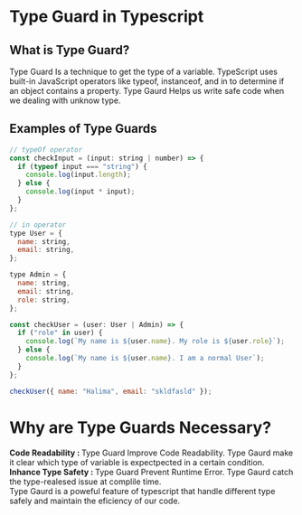 # Type Guard in Typescript

## What is Type Guard?

Type Guard Is a technique to get the type of a variable. TypeScript uses built-in JavaScript operators like typeof, instanceof, and in to determine if an object contains a property. Type Gaurd Helps us write safe code when we dealing with unknow type.

## Examples of Type Guards

```javascript
// typeOf operator
const checkInput = (input: string | number) => {
  if (typeof input === "string") {
    console.log(input.length);
  } else {
    console.log(input * input);
  }
};

// in operator
type User = {
  name: string,
  email: string,
};

type Admin = {
  name: string,
  email: string,
  role: string,
};

const checkUser = (user: User | Admin) => {
  if ("role" in user) {
    console.log(`My name is ${user.name}. My role is ${user.role}`);
  } else {
    console.log(`My name is ${user.name}. I am a normal User`);
  }
};

checkUser({ name: "Halima", email: "skldfasld" });
```

# Why are Type Guards Necessary?

<b>Code Readability : </b> Type Guard Improve Code Readability. Type Gaurd make it clear which type of variable is expectpected in a certain condition.
<b>Inhance Type Safety : </b> Type Guard Prevent Runtime Error. Type Gaurd catch the type-realesed issue at complile time.
<br>
Type Gaurd is a poweful feature of typescript that handle different type safely and maintain the eficiency of our code.
